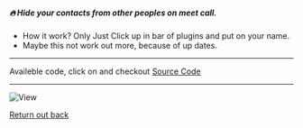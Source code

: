 ##### 🔥 Hide your contacts from other peoples on meet call. 

- How it work? Only Just Click up in bar of plugins and put on your name.
- Maybe this not work out more, because of up dates. 

---

Availeble code, click on and checkout [Source Code](https://github.com/devnaelson/devnaelson/tree/main/projects/hide-whatsapp/code)

---

![View](https://i.imgur.com/pWKy1hC.jpg)


[Return out back](https://github.com/devnaelson/devnaelson/tree/main/projects/hide-whatsapp/code)